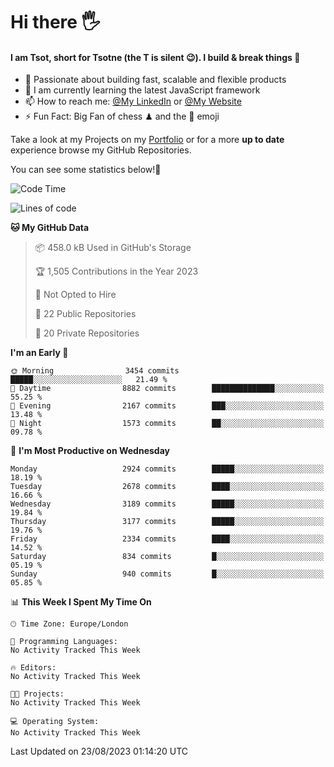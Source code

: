 # Hi there :raised_hand_with_fingers_splayed:
#### I am Tsot, short for Tsotne (the T is silent :wink:). I build & break things :space_invader:
- :telescope: Passionate about building fast, scalable and flexible products
- :seedling: I am currently learning the latest JavaScript framework 
- :mailbox: How to reach me: [@My LinkedIn](https://www.linkedin.com/in/tsotne-gvadzabia/) or [@My Website](https://tsotne.co.uk/contact)
- :zap: Fun Fact: Big Fan of chess ♟ and the 👾 emoji

Take a look at my Projects on my [Portfolio](https://tsotne.co.uk/) or for a more **up to date** experience browse my GitHub Repositories.

You can see some statistics below!:space_invader:
<!--START_SECTION:waka-->
![Code Time](http://img.shields.io/badge/Code%20Time-761%20hrs%202%20mins-blue)

![Lines of code](https://img.shields.io/badge/From%20Hello%20World%20I%27ve%20Written-7.2%20million%20lines%20of%20code-blue)

**🐱 My GitHub Data** 

> 📦 458.0 kB Used in GitHub's Storage 
 > 
> 🏆 1,505 Contributions in the Year 2023
 > 
> 🚫 Not Opted to Hire
 > 
> 📜 22 Public Repositories 
 > 
> 🔑 20 Private Repositories 
 > 
**I'm an Early 🐤** 

```text
🌞 Morning                3454 commits        █████░░░░░░░░░░░░░░░░░░░░   21.49 % 
🌆 Daytime                8882 commits        ██████████████░░░░░░░░░░░   55.25 % 
🌃 Evening                2167 commits        ███░░░░░░░░░░░░░░░░░░░░░░   13.48 % 
🌙 Night                  1573 commits        ██░░░░░░░░░░░░░░░░░░░░░░░   09.78 % 
```
📅 **I'm Most Productive on Wednesday** 

```text
Monday                   2924 commits        █████░░░░░░░░░░░░░░░░░░░░   18.19 % 
Tuesday                  2678 commits        ████░░░░░░░░░░░░░░░░░░░░░   16.66 % 
Wednesday                3189 commits        █████░░░░░░░░░░░░░░░░░░░░   19.84 % 
Thursday                 3177 commits        █████░░░░░░░░░░░░░░░░░░░░   19.76 % 
Friday                   2334 commits        ████░░░░░░░░░░░░░░░░░░░░░   14.52 % 
Saturday                 834 commits         █░░░░░░░░░░░░░░░░░░░░░░░░   05.19 % 
Sunday                   940 commits         █░░░░░░░░░░░░░░░░░░░░░░░░   05.85 % 
```


📊 **This Week I Spent My Time On** 

```text
🕑︎ Time Zone: Europe/London

💬 Programming Languages: 
No Activity Tracked This Week

🔥 Editors: 
No Activity Tracked This Week

🐱‍💻 Projects: 
No Activity Tracked This Week

💻 Operating System: 
No Activity Tracked This Week
```


 Last Updated on 23/08/2023 01:14:20 UTC
<!--END_SECTION:waka-->
